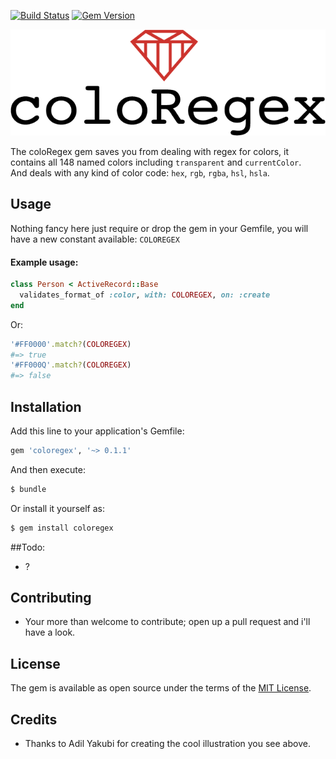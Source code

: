 [![Build Status](https://travis-ci.org/khalilgharbaoui/coloregex.svg?branch=master)](https://travis-ci.org/khalilgharbaoui/coloregex) [![Gem Version](https://badge.fury.io/rb/coloregex.svg)](https://badge.fury.io/rb/coloregex)  

[![coloRegex](coloRegex.png)](coloRegex.png)  

The coloRegex gem saves you from dealing with regex for colors, it contains all 148 named
colors including `transparent` and `currentColor`.  
And deals with any kind of color code: `hex`, `rgb`, `rgba`, `hsl`, `hsla`.

## Usage
Nothing fancy here just require or drop the gem in your Gemfile, you will have a new constant available: `COLOREGEX`  
#### Example usage:
```ruby
class Person < ActiveRecord::Base
  validates_format_of :color, with: COLOREGEX, on: :create
end
```
Or:
```ruby
'#FF0000'.match?(COLOREGEX)
#=> true
'#FF000Q'.match?(COLOREGEX)
#=> false
```

## Installation
Add this line to your application's Gemfile:

```ruby
gem 'coloregex', '~> 0.1.1'
```

And then execute:
```bash
$ bundle
```

Or install it yourself as:
```bash
$ gem install coloregex
```

##Todo:
- ?

## Contributing
- Your more than welcome to contribute; open up a pull request and i'll have a look.

## License
The gem is available as open source under the terms of the [MIT License](https://opensource.org/licenses/MIT).

## Credits
- Thanks to Adil Yakubi for creating the cool illustration you see above.
